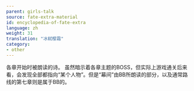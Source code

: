 ```yaml
---
parent: girls-talk
source: fate-extra-material
id: encyclopedia-of-fate-extra
language: zh
weight: 31
translation: "冰弑樱霜"
category:
- other
---
```


各章开始时被朗读的诗。
虽然暗示着各章主题的BOSS，但实际上游戏通关后来看，会发现全部都指向“某个人物”。但是“幕间”由BB所朗读的部分，以及通常路线的第七章则是属于BB的。
